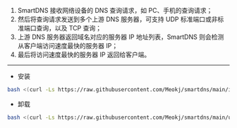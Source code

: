 1. SmartDNS 接收网络设备的 DNS 查询请求，如 PC、手机的查询请求；
2. 然后将查询请求发送到多个上游 DNS 服务器，可支持 UDP 标准端口或非标准端口查询，以及 TCP 查询；
3. 上游 DNS 服务器返回域名对应的服务器 IP 地址列表，SmartDNS 则会检测从客户端访问速度最快的服务器 IP；
4. 最后将访问速度最快的服务器 IP 返回给客户端。

---

* 安装
```bash
bash <(curl -Ls https://raw.githubusercontent.com/Meokj/smartdns/main/install_smartdns.sh)
```

* 卸载
```bash
bash <(curl -Ls https://raw.githubusercontent.com/Meokj/smartdns/main/uninstall_smartdns.sh)
```
